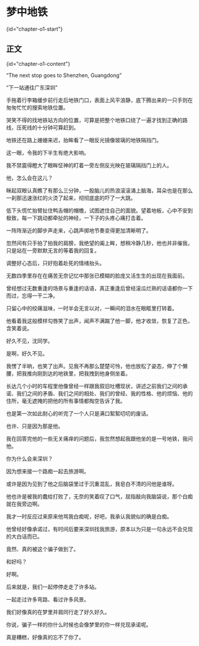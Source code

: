 # 梦中地铁 
{id="chapter-o1-start"}

<include from="general-libs.md" element-id="slightly-changed-format"></include>

## 正文
{id="chapter-o1-content"}

“The next stop goes to Shenzhen, Guangdong”

“下一站通往广东深圳”

手拖着行李箱缓步前行走后地铁门口，表面上风平浪静，底下腾出来的一只手则在匆匆忙忙的搜索地铁位置。

哭笑不得的找地铁站方向的位置，可算是把整个地铁口绕了一遍才找到正确的路线，压死线的十分钟可算赶到。

地铁还在路上姗姗来迟，抬眸看了一眼反光镜像玻璃的地铁隔挡门。

这一眼，令我的下半生有绝大影响。

我不禁震得瞪大了眼眸怔神的盯着一旁左侧反光映在玻璃隔挡门上的人。

他，怎么会在这儿？

眯起双眼认真瞧了有那么三分钟，一股脑儿的热浪滚滚涌上脑海，耳朵也是在那么一刹那迅速涨红的火烫了起来，彻彻底底的吓了一大跳。

低下头慌忙抬臂扯住鸭舌帽的帽檐，试图遮住自己的面貌。望着地板，心中不安到极致，每一下跳动都牵扯的神经，一下子的头疼心痛打击着。

一阵阵渐近的脚步声走来，心跳声掷地节奏变得更加清晰明了。

忽然间有只手拍了拍我的肩膀，我绝望的阖上眸，想稍冷静几秒，他也并非催我，只是站在一旁默默无言的等着我的回复。

调整好心态后，只好抱着赴死的情绪抬头。

无数四季里存在在痛苦无奈记忆中那张已模糊的脸庞又活生生的出现在我面前。

曾经想过无数重逢的场景与重逢的话语，真正重逢后曾经滚瓜烂熟的话语都你一下而过，忘得一干二净。

只留心中的绞痛滋味，一时半会无言以对，一瞬间的泪水在眼眶里打转着。

他看着我这般模样勾唇笑了出声，闻声不满踹了他一脚，他才收敛，恢复了正色，含笑着说。

好久不见，沈同学。

是啊，好久不见。

我愣了半晌，也笑了出声。见我不再那么楚楚可怜，他也放松了姿态，伸了个懒腰，把我推向刚到达的地铁里，把我拽到他身侧坐着。

长达几个小时的车程里他像曾经一样跟我叙旧吐槽现状，讲述之前我们之间的承诺、我们之间的矛盾、我们之间的相处、我们的曾经、我的性格、他的烦恼、他的住所，毫无遮掩的把他的所有事情都掏空告诉了我。

也是第一次如此耐心的听完了一个人只是满口絮絮叨叨的废话。

也许、只是因为那是他。

我在回答完他的一些无关痛痒的问题后，我忽然想起我跟他坐的是一号地铁，我问他。

你为什么会来深圳？

因为想来接一个路痴一起去旅游啊。

或许是因为见到了他之后脑袋里过于沉重混乱，我皂白不清的问他是谁呀。

他也许是被我的蠢给打败了，无奈的笑着叹了口气，屈指敲向我脑袋说，那个白痴就在我旁边啊。

我才一时反应过来原来他骂我白痴呢，好吧，我承认我貌似的确是白痴。

他曾经好像承诺过，有时间后要来深圳找我旅游，原本以为只是一句永远不会兑现的大白话而已。

竟然、真的被这个骗子做到了。

和好吗？

好啊。

后来就是，我们一起停停走走了许多站。

一起走过许多弯路、看过许多风景。

我们好像真的在梦里并肩同行走了好久好久。

你说，骗子一样的你什么时候也会像梦里的你一样兑现承诺呢。

真是糟糕，好像真的忘不了你了。


<include from="general-libs.md" element-id="seealso-general"/>